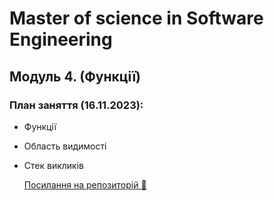# Master of science in Software Engineering

## Модуль 4. (Функції)

### План заняття (16.11.2023):

- Функції
- Область видимості
- Стек викликів

  [Посилання на репозиторій 🍫](https://github.com/ArtemRysich/University_2/tree/main/Lesson_4)
